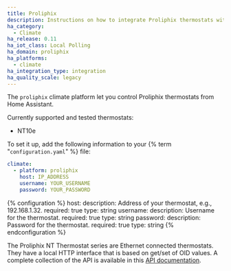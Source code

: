 ```yaml
---
title: Proliphix
description: Instructions on how to integrate Proliphix thermostats within Home Assistant.
ha_category:
  - Climate
ha_release: 0.11
ha_iot_class: Local Polling
ha_domain: proliphix
ha_platforms:
  - climate
ha_integration_type: integration
ha_quality_scale: legacy
---
```


The `proliphix` climate platform let you control Proliphix thermostats from Home Assistant.

Currently supported and tested thermostats:

- NT10e

To set it up, add the following information to your {% term "`configuration.yaml`" %} file:

```yaml
climate:
  - platform: proliphix
    host: IP_ADDRESS
    username: YOUR_USERNAME
    password: YOUR_PASSWORD
```

{% configuration %}
host:
  description: Address of your thermostat, e.g., 192.168.1.32.
  required: true
  type: string
username:
  description: Username for the thermostat.
  required: true
  type: string
password:
  description: Password for the thermostat.
  required: true
  type: string
{% endconfiguration %}

The Proliphix NT Thermostat series are Ethernet connected thermostats. They have a local HTTP interface that is based on get/set
of OID values. A complete collection of the API is available in this [API documentation](https://github.com/sdague/thermostat.rb/blob/master/docs/PDP_API_R1_11.pdf).

